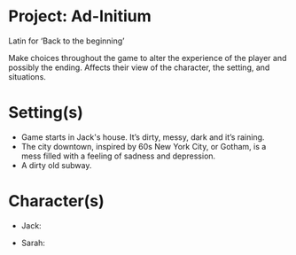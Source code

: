 # Project: Ad-Initium
Latin for ‘Back to the beginning’

Make choices throughout the game to alter the experience of the player and possibly the ending. Affects their view of the character, the setting, and situations.

# Setting(s)
- Game starts in Jack's house. It’s dirty, messy, dark and it’s raining. 
- The city downtown, inspired by 60s New York City, or Gotham, is a mess filled with a feeling of sadness and depression.
- A dirty old subway.

# Character(s)
- Jack:

- Sarah:

